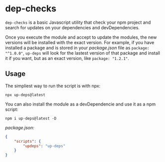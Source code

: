 # dep-checks

`dep-checks` is a basic Javascript utility that check your npm project and search for updates on your dependencies and devDependencies.

Once you execute the module and accept to update the modules, the new versions will be installed with the exact version. For example, if you have installed a package and is stored in your _package.json_ file as `package: "^1.0.0"`, `up-deps` will look for the lastest version of that package and install it if you want, but as an exact version, like `package: "1.2.1"`.

## Usage

The simpliest way to run the script is with npx:

```shell
npx up-deps@latest
```

You can also install the module as a devDependencie and use it as a npm script:

```shell
npm i up-deps@latest -D
```
_package.json:_
```json
{
    "scripts": {
        "updeps": "up-deps"
    }
}
```

